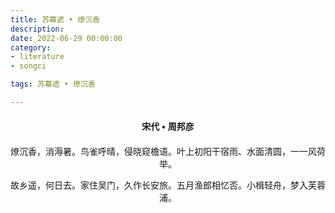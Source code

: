 ```yaml
---
title: 苏幕遮 • 燎沉香
description:
date: 2022-06-29 00:00:00
category:
- literature
- songci

tags: 苏幕遮 • 燎沉香

---
```


<div id="poem-author">
    宋代 • 周邦彦
</div>
<div id="poem-body">
<p class="poem-paragraph">燎沉香，消溽暑。鸟雀呼晴，侵晓窥檐语。叶上初阳干宿雨、水面清圆，一一风荷举。</p>
<p class="poem-paragraph">故乡遥，何日去。家住吴门，久作长安旅。五月渔郎相忆否。小楫轻舟，梦入芙蓉浦。</p>

</div>

<style>

#poem-author {
    width: 100%;
    text-align: center;
    margin: 20px 0;
    font-weight: bold;
}
#poem-body {
    width: 100%;
    text-align: center;
}
.poem-paragraph {
    font-family: "仿宋"
}

</style>